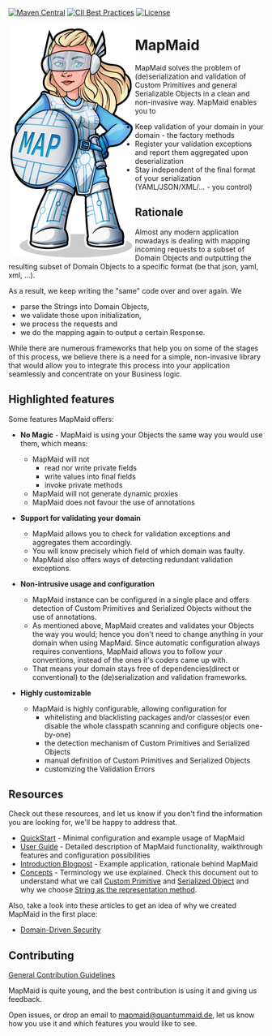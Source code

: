 [![Maven Central](https://maven-badges.herokuapp.com/maven-central/de.quantummaid.mapmaid/core/badge.svg)](https://maven-badges.herokuapp.com/maven-central/de.quantummaid.mapmaid/core)
[![CII Best Practices](https://bestpractices.coreinfrastructure.org/projects/2894/badge)](https://bestpractices.coreinfrastructure.org/projects/2894)
[![License](https://img.shields.io/badge/License-Apache%202.0-blue.svg)](https://opensource.org/licenses/Apache-2.0)

<img src="mapmaid_logo.png" align="left"/>

# MapMaid

MapMaid solves the problem of (de)serialization and validation of Custom Primitives and general Serializable Objects 
in a clean and non-invasive way. MapMaid enables you to 

* Keep validation of your domain in your domain - the factory methods
* Register your validation exceptions and report them aggregated upon deserialization
* Stay independent of the final format of your serialization (YAML/JSON/XML/... - you control)

## Rationale

Almost any modern application nowadays is dealing with mapping incoming requests to a subset of Domain Objects and 
outputting the resulting subset of Domain Objects to a specific format (be that json, yaml, xml, ...). 

As a result, we keep writing the "same" code over and over again. We 

* parse the Strings into Domain Objects, 
* we validate those upon initialization, 
* we process the requests and 
* we do the mapping again to output a certain Response.
 
While there are numerous frameworks that help you on some of the stages of this process, we believe there is a need for a simple,
 non-invasive library that would allow you to integrate this process into your application seamlessly and concentrate on 
 your Business logic.

## Highlighted features 
Some features MapMaid offers:

 -  **No Magic** - MapMaid is using your Objects the same way you would use them, which means:
    - MapMaid will not 
        - read nor write private fields
        - write values into final fields 
        - invoke private methods
    - MapMaid will not generate dynamic proxies
    - MapMaid does not favour the use of annotations
        
 - **Support for validating your domain**
    - MapMaid allows you to check for validation exceptions and aggregates them accordingly.
    - You will know precisely which field of which domain was faulty.
    - MapMaid also offers ways of detecting redundant validation exceptions.
 - **Non-intrusive usage and configuration** 
    - MapMaid instance can be configured in a single place and offers detection of Custom Primitives and Serialized 
        Objects without the use of annotations.
    - As mentioned above, MapMaid creates and validates your Objects the way you would; hence you don't need to change
    anything in your domain when using MapMaid. Since automatic configuration always requires conventions, MapMaid allows
    you to follow _your_ conventions, instead of the ones it's coders came up with.
    -  That means your domain stays free of dependencies(direct or conventional) to the (de)serialization and validation 
    frameworks.  
 - **Highly customizable** 
    - MapMaid is highly configurable, allowing configuration for 
        - whitelisting and blacklisting packages and/or classes(or even disable the whole classpath scanning and configure 
        objects one-by-one)
        - the detection mechanism of Custom Primitives and Serialized Objects
        - manual definition of Custom Primitives and Serialized Objects
        - customizing the Validation Errors

## Resources

Check out these resources, and let us know if you don't find the information you are looking for, 
we'll be happy to address that.

* [QuickStart](documentation/QuickStart.md) - Minimal configuration and example usage of MapMaid
* [User Guide](documentation/UserGuide.md) - Detailed description of MapMaid functionality, walkthrough features and configuration possibilities
* [Introduction Blogpost](https://github.com/quantummaid/mapmaid) - Example application, rationale behind MapMaid
* [Concepts](documentation/Concepts.md) - Terminology we use explained. Check this document out to understand what we call [Custom Primitive](documentation/Concepts.md#custom-primitives) and [Serialized Object](documentation/Concepts.md#serialized-objects) and why we choose [String as the representation method](documentation/Concepts.md#string-representation).

Also, take a look into these articles to get an idea of why we created MapMaid in the first place:

* [Domain-Driven Security](documentation/articles/DomainDrivenSecurity.md)

## Contributing

[General Contribution Guidelines](https://github.com/quantummaid/mapmaid/.github/blob/master/CONTRIBUTING.md)

MapMaid is quite young, and the best contribution is using it and giving us feedback.
 
Open issues, or drop an email to mapmaid@quantummaid.de, let us know how you use it and which features you would like to see.
